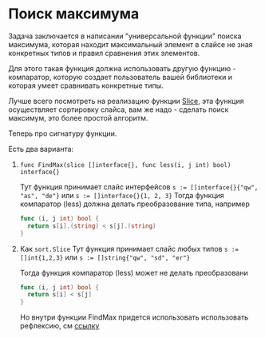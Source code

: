 # Поиск максимума

Задача заключается в написании "универсальной функции" поиска максимума, которая находит максимальный элемент в слайсе не зная конкретных типов и правил сравнения этих элементов.

Для этого такая функция должна использовать другую функцию - компаратор, которую создает пользователь вашей библиотеки и которая умеет сравнивать конкретные типы.

Лучше всего посмотреть на реализацию функции [Slice](https://golang.org/pkg/sort/#Slice), эта функция осуществляет сортировку слайса, вам же надо - сделать поиск максимум, это более простой алгоритм.

Теперь про сигнатуру функции.

Есть два варианта:

1. `func FindMax(slice []interface{}, func less(i, j int) bool) interface{}`

    Тут функция принимает слайс интерфейсов
    `s := []interface{}{"qw", "as", "de"}`
    или
    `s := []interface{}{1, 2, 3}`
    Тогда функция компаратор (less) должна делать преобразование типа, например

    ```go
    func (i, j int) bool {
      return s[i].(string) < s[j].(string)
    }
    ```

2. Как `sort.Slice`
    Тут функция принимает слайс любых типов
    `s := []int{1,2,3}`
    или
    `s := []string{"qw", "sd", "er"}`

    Тогда функция компаратор (less) может не делать преобразовани

    ```go
    func (i, j int) bool {
      return s[i] < s[j]
    }
    ```

    Но внутри функции FindMax придется использовать использовать рефлексию, см [ссылку](https://golang.org/src/sort/slice.go?s=451:506#L7)
